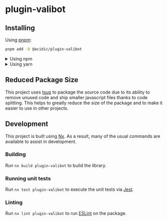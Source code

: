 <!-- START header -->
<!-- END header -->

# plugin-valibot



<!-- START doctoc -->
<!-- END doctoc -->

## Installing

Using [pnpm](http://pnpm.io):

```bash
pnpm add -D @acidic/plugin-valibot
```

<details>
  <summary>Using npm</summary>

```bash
npm install -D @acidic/plugin-valibot
```

</details>

<details>
  <summary>Using yarn</summary>

```bash
yarn add -D @acidic/plugin-valibot
```

</details>

## Reduced Package Size

This project uses [tsup](https://tsup.egoist.dev/) to package the source code due to its ability to remove unused code and ship smaller javascript files thanks to code splitting. This helps to greatly reduce the size of the package and to make it easier to use in other projects.

## Development

This project is built using [Nx](https://nx.dev). As a result, many of the usual commands are available to assist in development.

### Building

Run `nx build plugin-valibot` to build the library.

### Running unit tests

Run `nx test plugin-valibot` to execute the unit tests via [Jest](https://jestjs.io).

### Linting

Run `nx lint plugin-valibot` to run [ESLint](https://eslint.org/) on the package.

<!-- START footer -->
<!-- END footer -->
